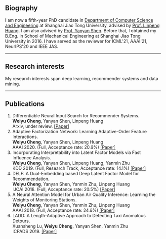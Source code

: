 
## Biography
I am now a fifth-year PhD candidate in [Department of Computer Science and Engineering](http://www.cs.sjtu.edu.cn/en/) at Shanghai Jiao Tong University, advised by [Prof. Linpeng Huang](http://www.cs.sjtu.edu.cn/en/PeopleDetail.aspx?id=166). I am also advised by [Prof. Yanyan Shen](http://www.cs.sjtu.edu.cn/~shen-yy/). Before that, I obtained my B.Eng. in School of Mechanical Engineering at Shanghai Jiao Tong University in 2016. I have served as the reviewer for ICML'21, AAAI'21, NeurIPS'20 and IEEE JAS.

-----
## Research interests
My research interests span deep learning, recommender systems and data mining.   

-----
## Publications 
1. Differentiable Neural Input Search for Recommender Systems.  
**Weiyu Cheng**, Yanyan Shen, Linpeng Huang    
Arxiv, under review. [[Paper]](https://arxiv.org/pdf/2006.04466.pdf) 
2. Adaptive Factorization Network: Learning Adaptive-Order Feature Interactions.  
**Weiyu Cheng**, Yanyan Shen, Linpeng Huang     
AAAI 2020. (Full, Acceptance rate: 20.6%) [[Paper]](https://weiyucheng.github.io/Files/AAAI-ChengW.1650.pdf)  
3. Incorporating Interpretability into Latent Factor Models via Fast Influence Analysis.  
**Weiyu Cheng**, Yanyan Shen, Linpeng Huang, Yanmin Zhu     
KDD 2019. (Full, Research Track, Acceptance rate: 14.1%) [[Paper]](https://weiyucheng.github.io/Files/kdd19-sigconf.pdf)
4. DELF: A Dual-Embedding based Deep Latent Factor Model for Recommendation.  
**Weiyu Cheng**, Yanyan Shen, Yanmin Zhu, Linpeng Huang    
IJCAI 2018. (Full, Acceptance rate: 20.5%) [[Paper]](https://weiyucheng.github.io/Files/0462.pdf)
5. A Neural Attention Model for Urban Air Quality Inference: Learning the Weights of Monitoring Stations.  
**Weiyu Cheng**, Yanyan Shen, Yanmin Zhu, Linpeng Huang   
AAAI 2018. (Full, Acceptance rate: 24.6%) [[Paper]](https://weiyucheng.github.io/Files/16607-76685-1-PB.pdf)   
6. LADD: A Length-Adaptive Approach to Detecting Taxi Anomalous Detours.  
Xuansheng Lu, **Weiyu Cheng**, Yanyan Shen, Yanmin Zhu   
ICPADS 2019. [[Paper]](https://ieeexplore.ieee.org/abstract/document/8975724)

